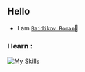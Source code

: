## Hello

- I am [`Baidikov Roman`](https://github.com/baidikov-roman-mi)️👋

### I learn :

[![My Skills](https://skillicons.dev/icons?i=js,html,css,pug,sass,ts,react,vite,vue,nodejs)](https://skillicons.dev)
